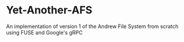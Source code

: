 # Yet-Another-AFS

An implementation of version 1 of the Andrew File System from scratch using FUSE and Google's gRPC
